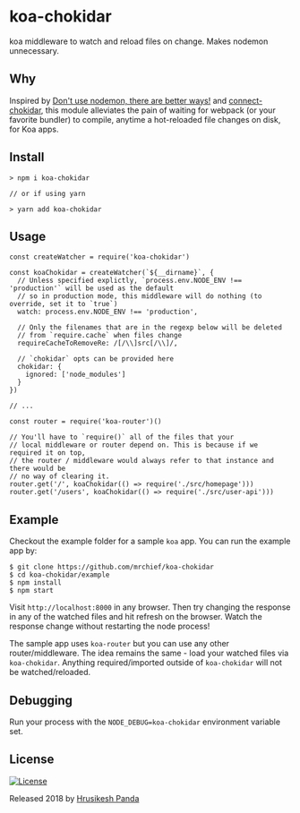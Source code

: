 # koa-chokidar

koa middleware to watch and reload files on change. Makes nodemon unnecessary.

## Why

Inspired by [Don't use nodemon, there are better ways!](https://codeburst.io/dont-use-nodemon-there-are-better-ways-fc016b50b45e) and [connect-chokidar](https://github.com/nemtsov/connect-chokidar), this module alleviates the pain of waiting for webpack (or your favorite bundler) to compile, anytime a hot-reloaded file changes on disk, for Koa apps.

## Install

```
> npm i koa-chokidar

// or if using yarn

> yarn add koa-chokidar
```

## Usage

```
const createWatcher = require('koa-chokidar')

const koaChokidar = createWatcher(`${__dirname}`, {
  // Unless specified explictly, `process.env.NODE_ENV !== 'production'` will be used as the default
  // so in production mode, this middleware will do nothing (to override, set it to `true`)
  watch: process.env.NODE_ENV !== 'production',

  // Only the filenames that are in the regexp below will be deleted
  // from `require.cache` when files change
  requireCacheToRemoveRe: /[/\\]src[/\\]/,

  // `chokidar` opts can be provided here
  chokidar: {
    ignored: ['node_modules']
  }
})

// ...

const router = require('koa-router')()

// You'll have to `require()` all of the files that your
// local middleware or router depend on. This is because if we required it on top,
// the router / middleware would always refer to that instance and there would be
// no way of clearing it.
router.get('/', koaChokidar(() => require('./src/homepage')))
router.get('/users', koaChokidar(() => require('./src/user-api')))
```

## Example

Checkout the example folder for a sample `koa` app. You can run the example app by:

```
$ git clone https://github.com/mrchief/koa-chokidar
$ cd koa-chokidar/example
$ npm install
$ npm start
```

Visit `http://localhost:8000` in any browser. Then try changing the response in any of the watched files and hit refresh on the browser. Watch the response change without restarting the node process!

The sample app uses `koa-router` but you can use any other router/middleware. The idea remains the same - load your watched files via `koa-chokidar`. Anything required/imported outside of `koa-chokidar` will not be watched/reloaded.

## Debugging

Run your process with the `NODE_DEBUG=koa-chokidar` environment variable set.

## License

[![License](https://img.shields.io/badge/license-MIT-blue.svg)](/LICENSE)

Released 2018 by [Hrusikesh Panda](https://github.com/mrchief)
